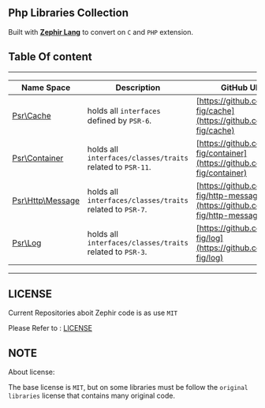 ## Php Libraries Collection

Built with [**Zephir Lang**](https://zephir-lang.com/) to convert on `C` and `PHP` extension.

## Table Of content

-------------------------------------------------------------
| **Name Space**         | **Description** | **GitHub URL** |
|------------------------|-----------------|----------------|
| [Psr\Cache](ZephirCollection/Psr/Cache)                   | holds all `interfaces` defined by `PSR-6`.                 | [https://github.com/php-fig/cache](https://github.com/php-fig/cache)               |
| [Psr\Container](ZephirCollection/Psr/Container)           | holds all `interfaces/classes/traits` related to `PSR-11`. | [https://github.com/php-fig/container](https://github.com/php-fig/container)       |
| [Psr\Http\Message](ZephirCollection/Psr/Http/Message)     | holds all `interfaces/classes/traits` related to `PSR-7`.  | [https://github.com/php-fig/http-message](https://github.com/php-fig/http-message) |
| [Psr\Log](ZephirCollection/Psr/Log)                       | holds all `interfaces/classes/traits` related to `PSR-3`.  | [https://github.com/php-fig/log](https://github.com/php-fig/log)          |
-------------------------------------------------------------

## LICENSE

Current Repositories aboit Zephir code is as use `MIT`

Please Refer to : [LICENSE](LICENSE)

## NOTE

About license:

The base license is `MIT`, but on some libraries must be follow the `original libraries` license that contains many original code.

